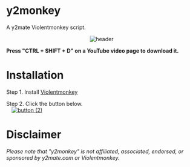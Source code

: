 # y2monkey
A y2mate Violentmonkey script.

<div style="text-align: center;">

![header](https://user-images.githubusercontent.com/122718637/224312950-32ec5f16-b5ab-43a2-b91b-b79a074a2bbd.png)

</div>
<b>Press "CTRL + SHIFT + D" on a YouTube video page to download it.</b>

<h1>Installation</h1>

Step 1. Install [Violentmonkey](https://violentmonkey.github.io/)

Step 2. Click the button below.<br>&emsp;[![button (2)](https://user-images.githubusercontent.com/122718637/224394210-9d68e112-4a54-4950-af31-a26b64488862.png)](https://github.com/jijirae/y2monkey/raw/main/y2monkey.user.js)

<h1>Disclaimer</h1>

<i>Please note that "y2monkey" is not affiliated, associated, endorsed, or sponsored by y2mate.com or Violentmonkey.</i>

